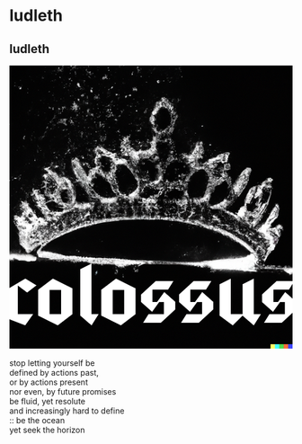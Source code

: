 # ludleth

## ludleth
![ludleth](images/ludleth.png)

stop letting yourself be<br/> 
defined by actions past,<br/> 
or by actions present<br/>
nor even, by future promises<br/>
be fluid, yet resolute<br/>
and increasingly hard to define<br/>
:: be the ocean<br/>
yet seek the horizon
